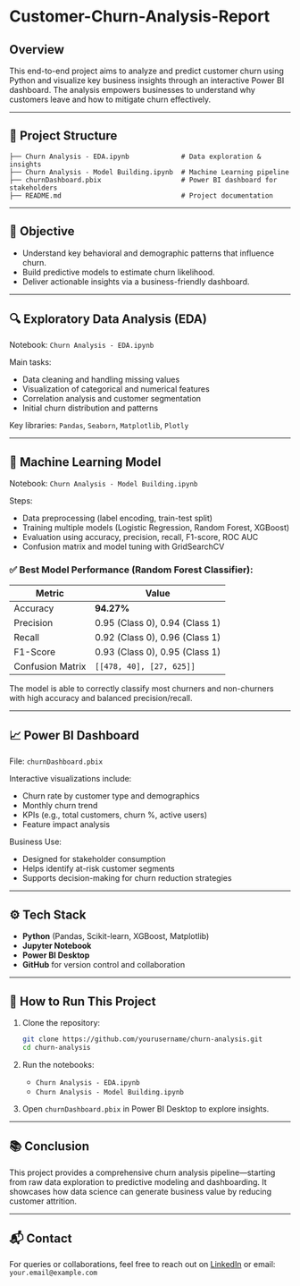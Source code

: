# Customer-Churn-Analysis-Report

## Overview

This end-to-end project aims to analyze and predict customer churn using Python and visualize key business insights through an interactive Power BI dashboard. The analysis empowers businesses to understand why customers leave and how to mitigate churn effectively.

---

## 🧾 Project Structure

```text
├── Churn Analysis - EDA.ipynb             # Data exploration & insights
├── Churn Analysis - Model Building.ipynb  # Machine Learning pipeline
├── churnDashboard.pbix                    # Power BI dashboard for stakeholders
├── README.md                              # Project documentation
```

---

## 🎯 Objective

- Understand key behavioral and demographic patterns that influence churn.
- Build predictive models to estimate churn likelihood.
- Deliver actionable insights via a business-friendly dashboard.

---

## 🔍 Exploratory Data Analysis (EDA)

Notebook: `Churn Analysis - EDA.ipynb`

Main tasks:
- Data cleaning and handling missing values
- Visualization of categorical and numerical features
- Correlation analysis and customer segmentation
- Initial churn distribution and patterns

Key libraries: `Pandas`, `Seaborn`, `Matplotlib`, `Plotly`

---

## 🤖 Machine Learning Model

Notebook: `Churn Analysis - Model Building.ipynb`

Steps:
- Data preprocessing (label encoding, train-test split)
- Training multiple models (Logistic Regression, Random Forest, XGBoost)
- Evaluation using accuracy, precision, recall, F1-score, ROC AUC
- Confusion matrix and model tuning with GridSearchCV

### ✅ Best Model Performance (Random Forest Classifier):

| Metric        | Value   |
|---------------|---------|
| Accuracy      | **94.27%** |
| Precision     | 0.95 (Class 0), 0.94 (Class 1) |
| Recall        | 0.92 (Class 0), 0.96 (Class 1) |
| F1-Score      | 0.93 (Class 0), 0.95 (Class 1) |
| Confusion Matrix | `[[478, 40], [27, 625]]` |

The model is able to correctly classify most churners and non-churners with high accuracy and balanced precision/recall.

---

## 📈 Power BI Dashboard

File: `churnDashboard.pbix`

Interactive visualizations include:
- Churn rate by customer type and demographics
- Monthly churn trend
- KPIs (e.g., total customers, churn %, active users)
- Feature impact analysis

Business Use:
- Designed for stakeholder consumption
- Helps identify at-risk customer segments
- Supports decision-making for churn reduction strategies

---

## ⚙️ Tech Stack

- **Python** (Pandas, Scikit-learn, XGBoost, Matplotlib)
- **Jupyter Notebook**
- **Power BI Desktop**
- **GitHub** for version control and collaboration

---

## 🚀 How to Run This Project

1. Clone the repository:
   ```bash
   git clone https://github.com/yourusername/churn-analysis.git
   cd churn-analysis
   ```

2. Run the notebooks:
   - `Churn Analysis - EDA.ipynb`
   - `Churn Analysis - Model Building.ipynb`

3. Open `churnDashboard.pbix` in Power BI Desktop to explore insights.

---

## 📚 Conclusion

This project provides a comprehensive churn analysis pipeline—starting from raw data exploration to predictive modeling and dashboarding. It showcases how data science can generate business value by reducing customer attrition.

---

## 📬 Contact

For queries or collaborations, feel free to reach out on [LinkedIn](https://www.linkedin.com/) or email: `your.email@example.com`
